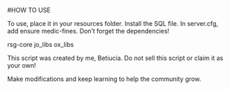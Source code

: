 #HOW TO USE

To use, place it in your resources folder.
Install the SQL file.
In server.cfg, add ensure medic-fines.
Don’t forget the dependencies!

rsg-core
jo_libs
ox_libs

This script was created by me, Betiucia.
Do not sell this script or claim it as your own!

Make modifications and keep learning to help the community grow.